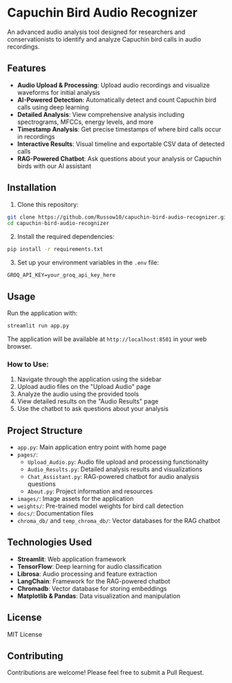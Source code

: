 # Capuchin Bird Audio Recognizer

An advanced audio analysis tool designed for researchers and conservationists to identify and analyze Capuchin bird calls in audio recordings.

## Features

- **Audio Upload & Processing**: Upload audio recordings and visualize waveforms for initial analysis
- **AI-Powered Detection**: Automatically detect and count Capuchin bird calls using deep learning
- **Detailed Analysis**: View comprehensive analysis including spectrograms, MFCCs, energy levels, and more
- **Timestamp Analysis**: Get precise timestamps of where bird calls occur in recordings
- **Interactive Results**: Visual timeline and exportable CSV data of detected calls
- **RAG-Powered Chatbot**: Ask questions about your analysis or Capuchin birds with our AI assistant

## Installation

1. Clone this repository:
```bash
git clone https://github.com/Russow10/capuchin-bird-audio-recognizer.git
cd capuchin-bird-audio-recognizer
```

2. Install the required dependencies:
```bash
pip install -r requirements.txt
```

3. Set up your environment variables in the `.env` file:
```
GROQ_API_KEY=your_groq_api_key_here
```

## Usage

Run the application with:

```bash
streamlit run app.py
```

The application will be available at `http://localhost:8501` in your web browser.

### How to Use:

1. Navigate through the application using the sidebar
2. Upload audio files on the "Upload Audio" page
3. Analyze the audio using the provided tools
4. View detailed results on the "Audio Results" page
5. Use the chatbot to ask questions about your analysis

## Project Structure

- `app.py`: Main application entry point with home page
- `pages/`:
  - `Upload_Audio.py`: Audio file upload and processing functionality
  - `Audio_Results.py`: Detailed analysis results and visualizations
  - `Chat_Assistant.py`: RAG-powered chatbot for audio analysis questions
  - `About.py`: Project information and resources
- `images/`: Image assets for the application
- `weights/`: Pre-trained model weights for bird call detection
- `docs/`: Documentation files
- `chroma_db/` and `temp_chroma_db/`: Vector databases for the RAG chatbot

## Technologies Used

- **Streamlit**: Web application framework
- **TensorFlow**: Deep learning for audio classification
- **Librosa**: Audio processing and feature extraction
- **LangChain**: Framework for the RAG-powered chatbot
- **Chromadb**: Vector database for storing embeddings
- **Matplotlib & Pandas**: Data visualization and manipulation

## License

MIT License

## Contributing

Contributions are welcome! Please feel free to submit a Pull Request. 
